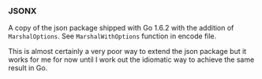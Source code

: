 ### JSONX

A copy of the json package shipped with Go 1.6.2 with the addition of ```MarshalOptions```.  See ```MarshalWithOptions``` function in encode file.

This is almost certainly a very poor way to extend the json package but it works for me for now until I work out the idiomatic way to achieve the same result in Go.

